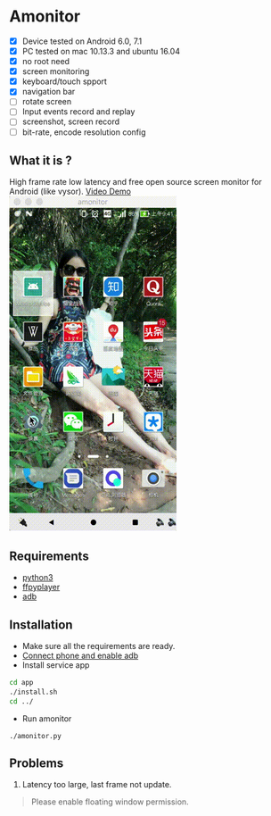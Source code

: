 # Amonitor
- [x] Device tested on Android 6.0, 7.1
- [x] PC tested on mac 10.13.3 and ubuntu 16.04
- [x] no root need
- [x] screen monitoring
- [x] keyboard/touch spport
- [x] navigation bar
- [ ] rotate screen
- [ ] Input events record and replay
- [ ] screenshot, screen record
- [ ] bit-rate, encode resolution config

## What it is ?
High frame rate low latency and free open source screen monitor for Android (like vysor).
[Video Demo](https://youtu.be/7b2aqHIDLZQ)
[![Demo Amonitor](https://github.com/TUSSON/Amonitor/blob/master/res/demo.gif)](https://youtu.be/7b2aqHIDLZQ)

## Requirements
- [python3](https://www.python.org/downloads/)
- [ffpyplayer](http://https://matham.github.io/ffpyplayer/installation.html)
- [adb](https://developer.android.com/studio/command-line/adb.html)

## Installation
- Make sure all the requirements are ready.
- [Connect phone and enable adb](https://developer.android.com/studio/command-line/adb.html#Enabling)
- Install service app
```bash
cd app
./install.sh
cd ../
```
- Run amonitor
```
./amonitor.py
```

## Problems
1. Latency too large, last frame not update.
> Please enable floating window permission.